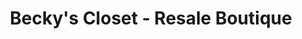 ---
title: "Becky's Closet - Resale Boutique"
url: /laredo/beckys-closet-resale-boutique/
shop: clothes
---